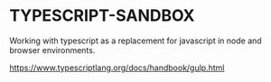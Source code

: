 # TYPESCRIPT-SANDBOX

Working with typescript as a replacement for javascript in node and browser environments.

<https://www.typescriptlang.org/docs/handbook/gulp.html>
